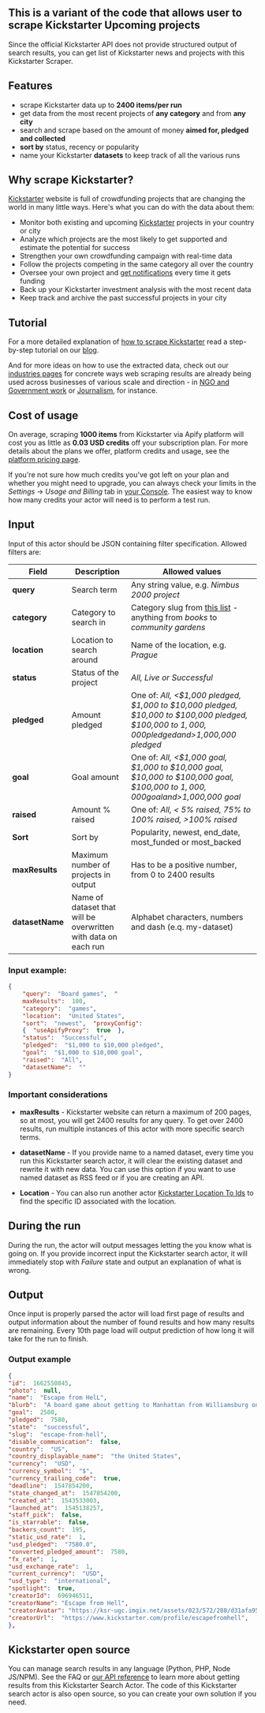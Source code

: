 ## This is a variant of the code that allows user to scrape Kickstarter Upcoming projects


Since the official Kickstarter API does not provide structured output of search results, you can get list of Kickstarter news and projects with this Kickstarter Scraper.

## Features

- scrape Kickstarter data up to **2400 items/per run**
- get data from the most recent projects of **any category** and from **any city** 
- search and scrape based on the amount of money **aimed for, pledged and collected**
- **sort by** status, recency or popularity
- name your Kickstarter **datasets** to keep track of all the various runs

## Why scrape Kickstarter?

[Kickstarter](https://www.kickstarter.com/) website is full of crowdfunding projects that are changing the world in many little ways. Here's what you can do with the data about them:

 - Monitor both existing and upcoming  [Kickstarter](https://www.kickstarter.com/) projects in your country or city
 - Analyze which projects are the most likely to get supported and estimate the potential for success
 - Strengthen your own crowdfunding campaign with real-time data
 - Follow the projects competing in the same category all over the country
 - Oversee your own project and [get notifications](https://apify.com/jakubbalada/content-checker) every time it gets funding 
 - Back up your Kickstarter investment analysis with the most recent data
 - Keep track and archive the past successful projects in your city

## Tutorial

For a more detailed explanation of  [how to scrape Kickstarter](https://blog.apify.com/kickstarter-search-actor-create-your-own-kickstarter-api/)  read a step-by-step tutorial on our  [blog](https://blog.apify.com/).

And for more ideas on how to use the extracted data, check out our  [industries pages](https://apify.com/industries)  for concrete ways web scraping results are already being used across businesses of various scale and direction - in  [NGO and Government work](https://apify.com/industries/ngo-and-government) or [Journalism](https://apify.com/industries/marketing-and-media), for instance.

## Cost of usage

On average, scraping  **1000 items**  from Kickstarter via Apify platform will cost you as little as  **0.03 USD credits**  off your subscription plan. For more details about the plans we offer, platform credits and usage, see the  [platform pricing page](https://apify.com/pricing/actors).

If you're not sure how much credits you've got left on your plan and whether you might need to upgrade, you can always check your limits in the  _Settings_  ->  _Usage and Billing_  tab in  [your Console](https://console.apify.com/). The easiest way to know how many credits your actor will need is to perform a test run.


## Input

Input of this actor should be JSON containing filter specification. Allowed filters are:

| **Field** | **Description** | **Allowed values** |
|--|--|--|
|  **query**| Search term | Any string value, e.g. *Nimbus 2000 project*  |
| **category** | Category to search in | Category slug from  [this list](https://github.com/gippy/kickstarter-search/blob/master/categories.json) - anything from *books* to *community gardens* |
|  **location**| Location to search around | Name of the location, e.g. *Prague* |
|  **status**| Status of the project | *All, Live *or* Successful*|
|  **pledged**| Amount pledged |One of: *All, <$1,000 pledged, $1,000 to $10,000 pledged, $10,000 to $100,000 pledged, $100,000 to $1,000,000 pledged and >$1,000,000 pledged*|
|  **goal**| Goal amount | One of: *All, <$1,000 goal, $1,000 to $10,000 goal, $10,000 to $100,000 goal, $100,000 to $1,000,000 goal and >$1,000,000 goal*|
|  **raised**| Amount % raised | One of: *All, < 5% raised, 75% to 100% raised, >100% raised*|
|  **Sort**| Sort by| Popularity,  newest,  end_date,  most_funded or  most_backed|
|  **maxResults**| Maximum number of projects in output | Has to be a positive number, from 0 to 2400 results|
|  **datasetName**| Name of dataset that will be overwritten with data on each run| Alphabet characters, numbers and dash (e.q. my-dataset)|

### Input example:

```json
{
    "query":  "Board games",  "
    maxResults":  100,  
    "category":  "games",  
    "location":  "United States",  
    "sort":  "newest",  "proxyConfig":  
    {  "useApifyProxy":  true  },  
    "status":  "Successful",  
    "pledged":  "$1,000 to $10,000 pledged",  
    "goal":  "$1,000 to $10,000 goal",  
    "raised":  "All",  
    "datasetName":  ""
}
```
### Important considerations 

 - **maxResults**  - Kickstarter website can return a maximum of 200 pages, so at most, you will get 2400 results for any query. To get over 2400 results, run multiple instances of this actor with more specific search terms.

 - **datasetName** - If you provide name to a named dataset, every time you run this Kickstarter search actor, it will clear the existing dataset and rewrite it with new data. You can use this option if you want to use named dataset as RSS feed or if you are creating an API.

 - **Location**  - You can also run another actor [Kickstarter Location To Ids](https://www.apify.com/jaroslavhejlek/kickstarter-location-to-ids)  to find the specific ID associated with the location.


## During the run 

During the run, the actor will output messages letting the you know what is going on. If you provide incorrect input the Kickstarter search actor, it will immediately stop with *Failure* state and output an explanation of what is wrong.


## Output 

Once input is properly parsed the actor will load first page of results and output information about the number of found results and how many results are remaining. Every 10th page load will output prediction of how long it will take for the run to finish.

### Output example
```json
{  
"id":  1662550845,  
"photo":  null,  
"name":  "Escape from HelL",  
"blurb":  "A board game about getting to Manhattan from Williamsburg once the L train shuts down.",  
"goal":  2500,  
"pledged":  7580,  
"state":  "successful",  
"slug":  "escape-from-hell",  
"disable_communication":  false,  
"country":  "US",  
"country_displayable_name":  "the United States",  
"currency":  "USD",  
"currency_symbol":  "$",  
"currency_trailing_code":  true,  
"deadline":  1547854200,  
"state_changed_at":  1547854200,  
"created_at":  1543533003,  
"launched_at":  1545138257,  
"staff_pick":  false,  
"is_starrable":  false,  
"backers_count":  195,  
"static_usd_rate":  1,  
"usd_pledged":  "7580.0",  
"converted_pledged_amount":  7580,  
"fx_rate":  1,  
"usd_exchange_rate":  1,  
"current_currency":  "USD",  
"usd_type":  "international",  
"spotlight":  true,  
"creatorId":  696946511,  
"creatorName": "Escape from Hell",  
"creatorAvatar": "https://ksr-ugc.imgix.net/assets/023/572/288/d31afa951de00ed08ad0c8876cfbb0f2_original.png?ixlib=rb-4.0.2&w=160&h=160&fit=crop&v=1544981648&auto=format&frame=1&q=92&s=c7c176c48efa1a78213c52d58f7b5b98",  
"creatorUrl":  "https://www.kickstarter.com/profile/escapefromhell",  
},
```


## Kickstarter open source

You can manage search results in any language (Python, PHP, Node JS/NPM). See the FAQ or  [our API reference](https://www.apify.com/docs/api)  to learn more about getting results from this Kickstarter Search Actor. The code of this Kickstarter search actor is also open source, so you can create your own solution if you need.
